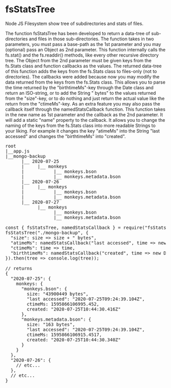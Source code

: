 # fsStatsTree
Node JS Filesystem show tree of subdirectories and stats of files.

The function fsStatsTree has been developed to return a data-tree of sub-directories and files in those sub-directories. The function takes in two parameters, you must pass a base-path as the 1st parameter and you may (optional) pass an Object as 2nd parameter. This function internally calls the fs.stat() and the fs.readdir() methods, like every other recursive directory tree. The Object from the 2nd parameter must be given keys from the fs.Stats class and function callbacks as the values. The returned data-tree of this function adds the keys from the fs.Stats class to files-only (not to directories). The callbacks were added because now you may modify the data returned from the keys from the fs.Stats class. This allows you to parse the time returned by the "birthtimeMs"-key through the Date class and return an ISO-string, or to add the String " bytes" to the values returned from the "size"-key, or to do nothing and just return the actual value like the return from the "ctimeMs"-key. As an extra feature you may also pass the callback itself through the namedStatsCallback function. This function takes in the new name as 1st parameter and the callback as the 2nd parameter. It will add a static "name" property to the callback. It allows you to change the naming of the keys from the fs.Stats class into more readable Strings to your liking. For example it changes the key "atimeMs" into the String "last accessed" and changes the "birthtimeMs" into "created".

<pre>
root
|__app.js
|__mongo-backup
      |__ 2020-07-25
      |     |__ monkeys
      |           |__ monkeys.bson
      |           |__ monkeys.metadata.bson
      |__ 2020-07-26
      |     |__ monkeys
      |           |__ monkeys.bson
      |           |__ monkeys.metadata.bson
      |__ 2020-07-27
            |__ monkeys
                  |__ monkeys.bson
                  |__ monkeys.metadata.bson

const { fsStatsTree, namedStatsCallback } = require("fsStatsTree");
fsStatsTree("./mongo-backup", {
  "size": size => size + " bytes",
  "atimeMs": namedStatsCallback("last accessed", time => new Date(time).toISOString()),
  "ctimeMs": time => time,
  "birthtimeMs": namedStatsCallback("created", time => new Date(time).toISOString())
}).then(tree => console.log(tree));

// returns
{
  "2020-07-25": {
    monkeys: {
      "monkeys.bson": {
        size: "43900449 bytes",
        "last accessed": "2020-07-25T09:24:39.104Z",
        ctimeMs: 1595866106995.452,
        created: "2020-07-25T10:44:30.416Z"
      },
      "monkeys.metadata.bson": {
        size: "163 bytes",
        "last accessed": "2020-07-25T09:24:39.104Z",
        ctimeMs: 1595866106915.4517,
        created: "2020-07-25T10:44:30.340Z"
      }
    }
  },
  "2020-07-26": {
    // etc...
  },
  // etc...
}
</pre>
